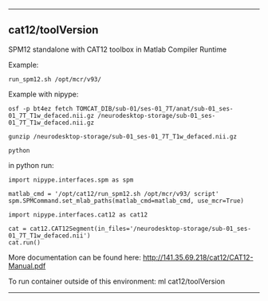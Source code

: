 
----------------------------------
## cat12/toolVersion ##
SPM12 standalone with CAT12 toolbox in Matlab Compiler Runtime

Example:
```
run_spm12.sh /opt/mcr/v93/
```

Example with nipype:
```
osf -p bt4ez fetch TOMCAT_DIB/sub-01/ses-01_7T/anat/sub-01_ses-01_7T_T1w_defaced.nii.gz /neurodesktop-storage/sub-01_ses-01_7T_T1w_defaced.nii.gz

gunzip /neurodesktop-storage/sub-01_ses-01_7T_T1w_defaced.nii.gz

python
```

in python run:
```
import nipype.interfaces.spm as spm

matlab_cmd = '/opt/cat12/run_spm12.sh /opt/mcr/v93/ script'
spm.SPMCommand.set_mlab_paths(matlab_cmd=matlab_cmd, use_mcr=True)

import nipype.interfaces.cat12 as cat12

cat = cat12.CAT12Segment(in_files='/neurodesktop-storage/sub-01_ses-01_7T_T1w_defaced.nii')
cat.run() 

```

More documentation can be found here: http://141.35.69.218/cat12/CAT12-Manual.pdf

To run container outside of this environment: ml cat12/toolVersion

----------------------------------
